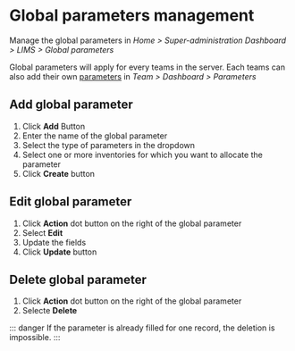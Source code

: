 # Global parameters management

Manage the global parameters in *Home > Super-administration Dashboard > LIMS > Global parameters*

Global parameters will apply for every teams in the server. 
Each teams can also add their own [parameters](/laboratory-information-management-system/dashboard-parameters.html#create-parameter) in *Team > Dashboard > Parameters*

## Add global parameter
1. Click **Add** Button
2. Enter the name of the global parameter
3. Select the type of parameters in the dropdown
4. Select one or more inventories for which you want to allocate the parameter
5. Click **Create** button 

## Edit global parameter 
1. Click **Action** dot button on the right of the global parameter
2. Select **Edit**
3. Update the fields
4. Click **Update** button

## Delete global parameter
1. Click **Action** dot button on the right of the global parameter 
2. Selecte **Delete**

::: danger
If the parameter is already filled for one record, the deletion is impossible.
:::







